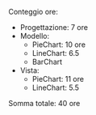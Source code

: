 Conteggio ore:
 - Progettazione: 7 ore
 - Modello:
    - PieChart: 10 ore
    - LineChart: 6.5
    - BarChart
 - Vista:
    - PieChart: 11 ore
    - LineChart: 5.5

Somma totale: 40 ore